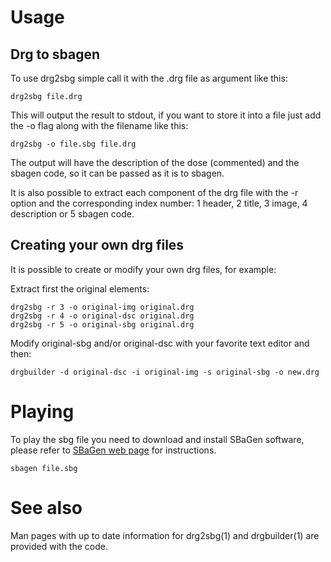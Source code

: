 # Usage #

## Drg to sbagen ##

To use drg2sbg simple call it with the .drg file as argument like this:

```
drg2sbg file.drg
```

This will output the result to stdout, if you want to store it into a file just add the -o flag along with the filename like this:

```
drg2sbg -o file.sbg file.drg
```

The output will have the description of the dose (commented) and the sbagen code, so it can be passed as it is to sbagen.

It is also possible to extract each component of the drg file with the -r option and the corresponding index number: 1 header, 2 title, 3 image, 4 description or 5 sbagen code.

## Creating your own drg files ##

It is possible to create or modify your own drg files, for example:

Extract first the original elements:
```
drg2sbg -r 3 -o original-img original.drg
drg2sbg -r 4 -o original-dsc original.drg
drg2sbg -r 5 -o original-sbg original.drg
```

Modify original-sbg and/or original-dsc with your favorite text editor and then:
```
drgbuilder -d original-dsc -i original-img -s original-sbg -o new.drg
```

# Playing #

To play the sbg file you need to download and install SBaGen software, please refer to [SBaGen web page](http://uazu.net/sbagen/) for instructions.

```
sbagen file.sbg
```

# See also #

Man pages with up to date information for drg2sbg(1) and drgbuilder(1) are provided with the code.